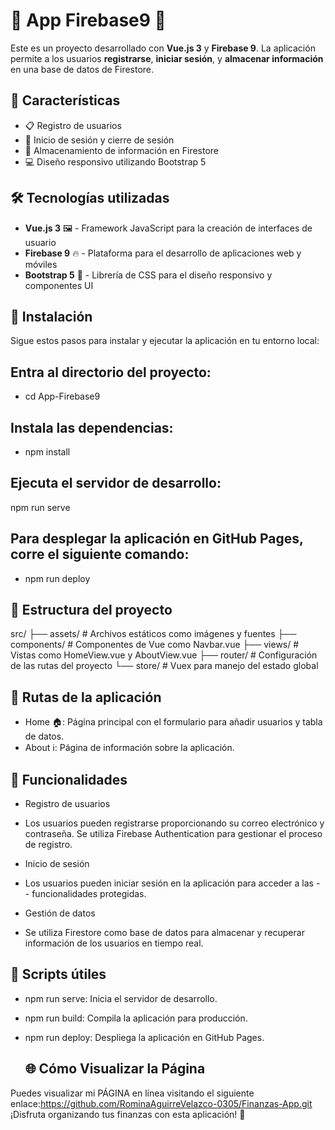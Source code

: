 # 🌟 App Firebase9 🌟

Este es un proyecto desarrollado con **Vue.js 3** y **Firebase 9**. La aplicación permite a los usuarios **registrarse**, **iniciar sesión**, y **almacenar información** en una base de datos de Firestore.

## 🚀 Características

- 📋 Registro de usuarios
- 🔐 Inicio de sesión y cierre de sesión
- 📁 Almacenamiento de información en Firestore
- 💻 Diseño responsivo utilizando Bootstrap 5

## 🛠 Tecnologías utilizadas

- **Vue.js 3** 🖼️ - Framework JavaScript para la creación de interfaces de usuario
- **Firebase 9** 🔥 - Plataforma para el desarrollo de aplicaciones web y móviles
- **Bootstrap 5** 🎨 - Librería de CSS para el diseño responsivo y componentes UI

## 🔧 Instalación

Sigue estos pasos para instalar y ejecutar la aplicación en tu entorno local:

## Entra al directorio del proyecto:
- cd App-Firebase9
## Instala las dependencias:
- npm install
## Ejecuta el servidor de desarrollo:
npm run serve
## Para desplegar la aplicación en GitHub Pages, corre el siguiente comando:
- npm run deploy
  

 ## 📂 Estructura del proyecto
 src/
├── assets/          # Archivos estáticos como imágenes y fuentes
├── components/      # Componentes de Vue como Navbar.vue
├── views/           # Vistas como HomeView.vue y AboutView.vue
├── router/          # Configuración de las rutas del proyecto
└── store/           # Vuex para manejo del estado global


## 🚦 Rutas de la aplicación
- Home 🏠: Página principal con el formulario para añadir usuarios y tabla de datos.
- About ℹ️: Página de información sobre la aplicación.

## 🎯 Funcionalidades
- Registro de usuarios
- Los usuarios pueden registrarse proporcionando su correo electrónico y contraseña. Se utiliza Firebase Authentication para gestionar el proceso de registro.

- Inicio de sesión
- Los usuarios pueden iniciar sesión en la aplicación para acceder a las - - funcionalidades protegidas.

- Gestión de datos
- Se utiliza Firestore como base de datos para almacenar y recuperar información de los usuarios en tiempo real.

## 🤖 Scripts útiles
- npm run serve: Inicia el servidor de desarrollo.
- npm run build: Compila la aplicación para producción.
- npm run deploy: Despliega la aplicación en GitHub Pages.

  ## 🌐 Cómo Visualizar la Página
Puedes visualizar mi PÁGINA en línea visitando el siguiente enlace:https://github.com/RominaAguirreVelazco-0305/Finanzas-App.git
¡Disfruta organizando tus finanzas con esta aplicación! 🎉
